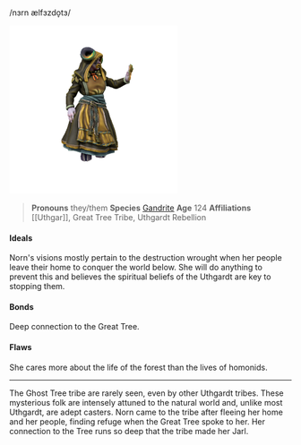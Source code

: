 /nɜrn ælfɜzdo̞tɜ/

![](../../_assets/people/uthgardt/norn-alfursdottr.png)

> **Pronouns** they/them
> **Species** [Gandrite](../../Species/Homonids/Gandrite.md)
> **Age** 124
> **Affiliations** [[Uthgar]], Great Tree Tribe, Uthgardt Rebellion

#### Ideals
Norn's visions mostly pertain to the destruction wrought when her people leave their home to conquer the world below. She will do anything to prevent this and believes the spiritual beliefs of the Uthgardt are key to stopping them.

#### Bonds
Deep connection to the Great Tree.

#### Flaws
She cares more about the life of the forest than the lives of homonids.

---

The Ghost Tree tribe are rarely seen, even by other Uthgardt tribes. These mysterious folk are intensely attuned to the natural world and, unlike most Uthgardt, are adept casters. Norn came to the tribe after fleeing her home and her people, finding refuge when the Great Tree spoke to her. Her connection to the Tree runs so deep that the tribe made her Jarl.